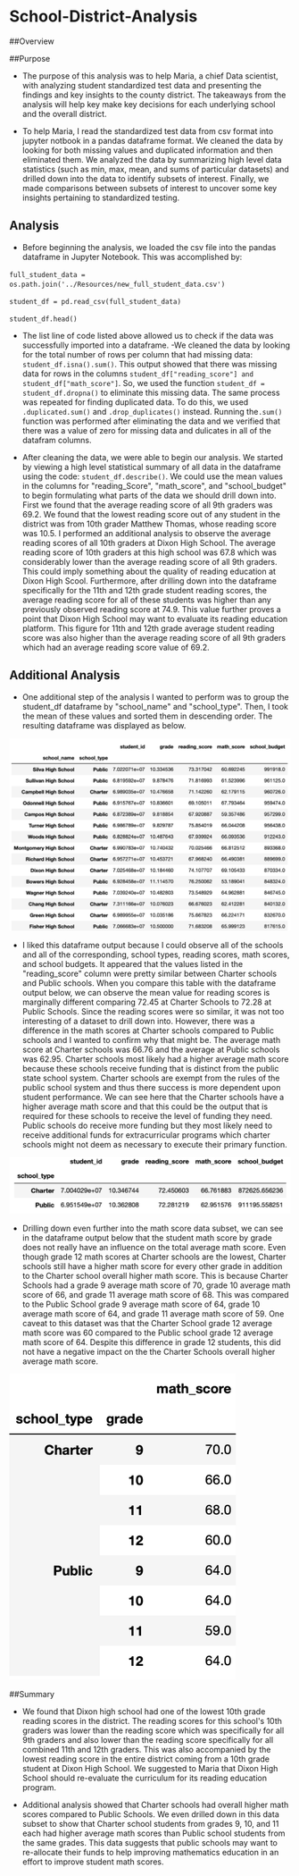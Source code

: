
# School-District-Analysis

##Overview


##Purpose
- The purpose of this analysis was to help Maria, a chief Data scientist, with analyzing student standardized test data and presenting the findings and key insights to the county district. The takeaways from the analysis will help key make key decisions for each underlying school and the overall district.

- To help Maria, I read the standardized test data from csv format into jupyter notbook in a pandas dataframe format. We cleaned the data by looking for both missing values and duplicated information and then eliminated them. We analyzed the data by summarizing high level data statistics (such as min, max, mean, and sums of particular datasets) and drilled down into the data to identify subsets of interest. Finally, we made comparisons between subsets of interest to uncover some key insights pertaining to standardized testing.

## Analysis

- Before beginning the analysis, we loaded the csv file into the pandas dataframe in Jupyter Notebook. This was accomplished by:

`full_student_data = os.path.join('../Resources/new_full_student_data.csv')`

`student_df = pd.read_csv(full_student_data)`

`student_df.head()`

- The list line of code listed above allowed us to check if the data was successfully imported into a dataframe.
-We cleaned the data by looking for the total number of rows per column that had missing data: `student_df.isna().sum()`. This output showed that there was missing data for rows in the columns `student_df["reading_score"] and student_df["math_score"]`. 
So, we used the function `student_df = student_df.dropna()` to eliminate this missing data. The same process was repeated for finding duplicated data. To do this, we used `.duplicated.sum()` and `.drop_duplicates()` instead. Running the`.sum()` function was performed after eliminating the data and we verified that there was a value of zero for missing data and dulicates in all of the datafram columns.
 
- After cleaning the data, we were able to begin our analysis. We started by viewing a high level statistical summary of all data in the dataframe using the code: `student_df.describe()`. We could use the mean values in the columns for "reading_Score", "math_score", and "school_budget" to begin formulating what parts of the data we should drill down into. First we found that the average reading score of all 9th graders was 69.2. We found that the lowest reading score out of any student in the district was from 10th grader Matthew Thomas, whose reading score was 10.5. I performed an additional analysis to observe the average reading scores of all 10th graders at Dixon High School. The average reading score of 10th graders at this high school was 67.8 which was considerably lower than the average reading score of all 9th graders. This could imply something about the quality of reading education at Dixon High Scool. Furthermore, after drilling down into the dataframe specifically for the 11th and 12th grade student reading scores, the average reading score for all of these students was higher than any previously observed reading score at 74.9. This value further proves a point that Dixon High School may want to evaluate its reading education platform. This figure for 11th and 12th grade average student reading score was also higher than the average reading score of all 9th graders which had an average reading score value of 69.2. 


## Additional Analysis

- One additional step of the analysis I wanted to perform was to group the student_df dataframe by "school_name" and "school_type". Then, I took the mean of these values and sorted them in descending order. The resulting dataframe was displayed as below.

![student_df.groupby](https://github.com/willmino/School_District_Analysis/blob/main/student_df.groupby.png)

- I liked this dataframe output because I could observe all of the schools and all of the corresponding, school types, reading scores, math scores, and school budgets. It appeared that the values listed in the "reading_score" column were pretty similar between Charter schools and Public schools. When you compare this table with the dataframe output below, we can observe the mean value for reading scores is marginally different comparing 72.45 at Charter Schools to 72.28 at Public Schools. Since the reading scores were so similar, it was not too interesting of a dataset to drill down into. However, there was a difference in the math scores at Charter schools compared to Public schools and I wanted to confirm why that might be. The average math score at Charter schools was 66.76 and the average at Public schools was 62.95. Charter schools most likely had a higher average math score because these schools receive funding that is distinct from the public state school system. Charter schools are exempt from the rules of the public school system and thus there success is more dependent upon student performance. We can see here that the Charter schools have a higher average math score and that this could  be the output that is required for these schools to receive the level of funding they need. Public schools do receive more funding but they most likely need to receive additional funds for extracurricular programs which charter schools might not deem as necessary to execute their primary function.

![schooltype_gb_mean](https://github.com/willmino/School_District_Analysis/blob/main/schooltype_gb_mean_.png)

- Drilling down even further into the math score data subset, we can see in the dataframe output below that the student math score by grade does not really have an influence on the total average math score. Even though grade 12 math scores at Charter schools are the lowest, Charter schools still have a higher math score for every other grade in addition to the Charter school overall higher math score. This is because Charter Schools had a grade 9 average math score of 70, grade 10 average math score of 66, and grade 11 average math score of 68. This was compared to the Public School grade 9 average math score of 64, grade 10 average math score of 64, and grade 11 average math score of 59. One caveat to this dataset was that the Charter School grade 12 average math score was 60 compared to the Public school grade 12 average math score of 64. Despite this difference in grade 12 students, this did not have a negative impact on the the Charter Schools overall higher average math score.

![schooltype_grade_mathscore](https://github.com/willmino/School_District_Analysis/blob/main/schooltype_grade_mathscore.png)

##Summary

- We found that Dixon high school had one of the lowest 10th grade reading scores in the district. The reading scores for this school's 10th graders was lower than the reading score which was specifically for all 9th graders and also lower than the reading score specifically for all combined 11th and 12th graders. This was also accompanied by the lowest reading score in the entire district coming from a 10th grade student at Dixon High School. We suggested to Maria that Dixon High School should re-evaluate the curriculum for its reading education program.

- Additional analysis showed that Charter schools had overall higher math scores compared to Public Schools. We even drilled down in this data subset to show that Charter school students from grades 9, 10, and 11 each had higher average math scores than Public school students from the same grades. This data suggests that public schools may want to re-allocate their funds to help improving mathematics education in an effort to improve student math scores.
